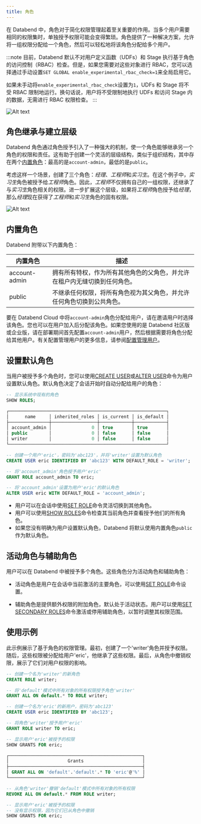 ```yaml
---
title: 角色
---
```


在 Databend 中，角色对于简化权限管理起着至关重要的作用。当多个用户需要相同的权限集时，单独授予权限可能会变得繁琐。角色提供了一种解决方案，允许将一组权限分配给一个角色，然后可以轻松地将该角色分配给多个用户。

:::note
目前，Databend 默认不对用户定义函数（UDFs）和 Stage 执行基于角色的访问控制（RBAC）检查。但是，如果您需要对这些对象进行 RBAC，您可以选择通过手动设置`SET GLOBAL enable_experimental_rbac_check=1`来全局启用它。

如果未手动将`enable_experimental_rbac_check`设置为`1`，UDFs 和 Stage 将不受 RBAC 限制地运行。换句话说，用户将不受限制地执行 UDFs 和访问 Stage 内的数据，无需进行 RBAC 权限检查。
:::

![Alt text](/img/guides/access-control-3.png)

## 角色继承与建立层级

Databend 角色通过角色授予引入了一种强大的机制，使一个角色能够继承另一个角色的权限和责任。这有助于创建一个灵活的层级结构，类似于组织结构，其中存在两个[内置角色](#内置角色)：最高的是`account-admin`，最低的是`public`。

考虑这样一个场景，创建了三个角色：_经理_、*工程师*和*实习生*。在这个例子中，*实习生*角色被授予给*工程师*角色。因此，*工程师*不仅拥有自己的一组权限，还继承了与*实习生*角色相关的权限。进一步扩展这个层级，如果将*工程师*角色授予给*经理*，那么*经理*现在获得了*工程师*和*实习生*角色的固有权限。

![Alt text](/img/guides/access-control-4.png)

## 内置角色

Databend 附带以下内置角色：

| 内置角色      | 描述                                                                       |
| ------------- | -------------------------------------------------------------------------- |
| account-admin | 拥有所有特权，作为所有其他角色的父角色，并允许在租户内无缝切换到任何角色。 |
| public        | 不继承任何权限，将所有角色视为其父角色，并允许任何角色切换到公共角色。     |

要在 Databend Cloud 中将`account-admin`角色分配给用户，请在邀请用户时选择该角色。您也可以在用户加入后分配该角色。如果您使用的是 Databend 社区版或企业版，请在部署期间首先配置`account-admin`用户，然后根据需要将角色分配给其他用户。有关配置管理用户的更多信息，请参阅[配置管理用户](../../10-deploy/04-references/01-admin-users.md)。

## 设置默认角色

当用户被授予多个角色时，您可以使用[CREATE USER](/sql/sql-commands/ddl/user/user-create-user)或[ALTER USER](/sql/sql-commands/ddl/user/user-alter-user)命令为用户设置默认角色。默认角色决定了会话开始时自动分配给用户的角色：

```sql title='示例：'
-- 显示系统中现有的角色
SHOW ROLES;

┌───────────────────────────────────────────────────────────┐
│      name     │ inherited_roles │ is_current │ is_default │
├───────────────┼─────────────────┼────────────┼────────────┤
│ account_admin │               0 │ true       │ true       │
│ public        │               0 │ false      │ false      │
│ writer        │               0 │ false      │ false      │
└───────────────────────────────────────────────────────────┘

-- 创建一个用户'eric'，密码为'abc123'，并将'writer'设置为默认角色
CREATE USER eric IDENTIFIED BY 'abc123' WITH DEFAULT_ROLE = 'writer';

-- 将'account_admin'角色授予用户'eric'
GRANT ROLE account_admin TO eric;

-- 将'account_admin'设置为用户'eric'的默认角色
ALTER USER eric WITH DEFAULT_ROLE = 'account_admin';
```

- 用户可以在会话中使用[SET ROLE](/sql/sql-commands/ddl/user/user-set-role)命令灵活切换到其他角色。
- 用户可以使用[SHOW ROLES](/sql/sql-commands/ddl/user/user-show-roles)命令检查其当前角色并查看授予他们的所有角色。
- 如果您没有明确为用户设置默认角色，Databend 将默认使用内置角色`public`作为默认角色。

## 活动角色与辅助角色

用户可以在 Databend 中被授予多个角色。这些角色分为活动角色和辅助角色：

- 活动角色是用户在会话中当前激活的主要角色，可以使用[SET ROLE](/sql/sql-commands/ddl/user/user-set-role)命令设置。

- 辅助角色是提供额外权限的附加角色，默认处于活动状态。用户可以使用[SET SECONDARY ROLES](/sql/sql-commands/ddl/user/user-set-2nd-roles)命令激活或停用辅助角色，以暂时调整其权限范围。

## 使用示例

此示例展示了基于角色的权限管理。最初，创建了一个'writer'角色并授予权限。随后，这些权限被分配给用户'eric'，他继承了这些权限。最后，从角色中撤销权限，展示了它们对用户权限的影响。

```sql title='示例：'
-- 创建一个名为'writer'的新角色
CREATE ROLE writer;

-- 将'default'模式中所有对象的所有权限授予角色'writer'
GRANT ALL ON default.* TO ROLE writer;

-- 创建一个名为'eric'的新用户，密码为'abc123'
CREATE USER eric IDENTIFIED BY 'abc123';

-- 将角色'writer'授予用户'eric'
GRANT ROLE writer TO eric;

-- 显示用户'eric'被授予的权限
SHOW GRANTS FOR eric;

┌──────────────────────────────────────────────────┐
│                      Grants                      │
├──────────────────────────────────────────────────┤
│ GRANT ALL ON 'default'.'default'.* TO 'eric'@'%' │
└──────────────────────────────────────────────────┘

-- 从角色'writer'撤销'default'模式中所有对象的所有权限
REVOKE ALL ON default.* FROM ROLE writer;

-- 显示用户'eric'被授予的权限
-- 没有显示权限，因为它们已从角色中撤销
SHOW GRANTS FOR eric;
```
